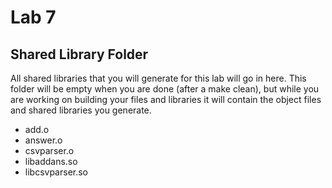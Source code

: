 # Lab 7
## Shared Library Folder

All shared libraries that you will generate for this lab will go in here. This folder will be empty when you are done (after a make clean), but while you are working on building your files and libraries it will contain the object files and shared libraries you generate.

- add.o
- answer.o
- csvparser.o
- libaddans.so
- libcsvparser.so

